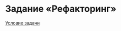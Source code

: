 # Задание «Рефакторинг»
[Условие задачи](https://github.com/netology-code/map-homeworks/tree/main/04)
